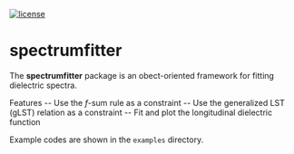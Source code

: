 [![license](https://img.shields.io/github/license/mashape/apistatus.svg)]()

# spectrumfitter

The **spectrumfitter** package is an obect-oriented framework for fitting dielectric spectra.

Features 
-- Use the *f*-sum rule as a constraint 
-- Use the generalized LST (gLST) relation as a constraint 
-- Fit and plot the longitudinal dielectric function

Example codes are shown in the `examples` directory. 



